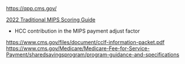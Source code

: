 https://qpp.cms.gov/

[2022 Traditional MIPS Scoring Guide](https://qpp-cm-prod-content.s3.amazonaws.com/uploads/1970/2022%20Traditional%20MIPS%20Scoring%20Guide.pdf)  
- HCC contribution in the MIPS payment adjust factor   

https://www.cms.gov/files/document/cclf-information-packet.pdf   
https://www.cms.gov/Medicare/Medicare-Fee-for-Service-Payment/sharedsavingsprogram/program-guidance-and-specifications  
